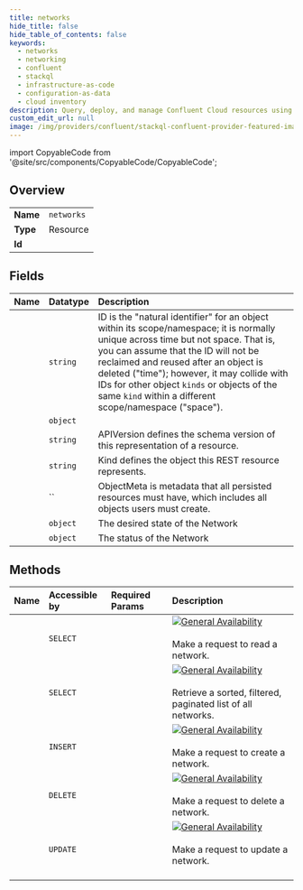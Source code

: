 ```yaml
---
title: networks
hide_title: false
hide_table_of_contents: false
keywords:
  - networks
  - networking
  - confluent    
  - stackql
  - infrastructure-as-code
  - configuration-as-data
  - cloud inventory
description: Query, deploy, and manage Confluent Cloud resources using SQL.
custom_edit_url: null
image: /img/providers/confluent/stackql-confluent-provider-featured-image.png
---
```


import CopyableCode from '@site/src/components/CopyableCode/CopyableCode';




## Overview
<table><tbody>
<tr><td><b>Name</b></td><td><code>networks</code></td></tr>
<tr><td><b>Type</b></td><td>Resource</td></tr>
<tr><td><b>Id</b></td><td><CopyableCode code="confluent.networking.networks" /></td></tr>
</tbody></table>

## Fields
| Name | Datatype | Description |
|:-----|:---------|:------------|
| <CopyableCode code="id" /> | `string` | ID is the "natural identifier" for an object within its scope/namespace; it is normally unique across time but not space. That is, you can assume that the ID will not be reclaimed and reused after an object is deleted ("time"); however, it may collide with IDs for other object `kinds` or objects of the same `kind` within a different scope/namespace ("space"). |
| <CopyableCode code="_spec" /> | `object` |  |
| <CopyableCode code="api_version" /> | `string` | APIVersion defines the schema version of this representation of a resource. |
| <CopyableCode code="kind" /> | `string` | Kind defines the object this REST resource represents. |
| <CopyableCode code="metadata" /> | `` | ObjectMeta is metadata that all persisted resources must have, which includes all objects users must create. |
| <CopyableCode code="spec" /> | `object` | The desired state of the Network |
| <CopyableCode code="status" /> | `object` | The status of the Network |
## Methods
| Name | Accessible by | Required Params | Description |
|:-----|:--------------|:----------------|:------------|
| <CopyableCode code="get_networking_v1network" /> | `SELECT` | <CopyableCode code="environment, id" /> | [![General Availability](https://img.shields.io/badge/Lifecycle%20Stage-General%20Availability-%2345c6e8)](#section/Versioning/API-Lifecycle-Policy)<br /><br />Make a request to read a network. |
| <CopyableCode code="list_networking_v1networks" /> | `SELECT` | <CopyableCode code="environment" /> | [![General Availability](https://img.shields.io/badge/Lifecycle%20Stage-General%20Availability-%2345c6e8)](#section/Versioning/API-Lifecycle-Policy)<br /><br />Retrieve a sorted, filtered, paginated list of all networks. |
| <CopyableCode code="create_networking_v1network" /> | `INSERT` |  | [![General Availability](https://img.shields.io/badge/Lifecycle%20Stage-General%20Availability-%2345c6e8)](#section/Versioning/API-Lifecycle-Policy)<br /><br />Make a request to create a network. |
| <CopyableCode code="delete_networking_v1network" /> | `DELETE` | <CopyableCode code="environment, id" /> | [![General Availability](https://img.shields.io/badge/Lifecycle%20Stage-General%20Availability-%2345c6e8)](#section/Versioning/API-Lifecycle-Policy)<br /><br />Make a request to delete a network. |
| <CopyableCode code="update_networking_v1network" /> | `UPDATE` | <CopyableCode code="id" /> | [![General Availability](https://img.shields.io/badge/Lifecycle%20Stage-General%20Availability-%2345c6e8)](#section/Versioning/API-Lifecycle-Policy)<br /><br />Make a request to update a network.<br /><br /> |
